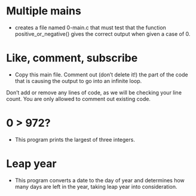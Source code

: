 # Multiple mains
* creates a file named 0-main.c that must test that the
function positive_or_negative() gives the correct output when
given a case of 0.

# Like, comment, subscribe
* Copy this main file. Comment out (don’t delete it!) the part of the code that is causing the output to go into an infinite loop.

Don’t add or remove any lines of code, as we will be checking your line count. You are only allowed to comment out existing code.


#  0 > 972?
* This program prints the largest of three integers.

# Leap year
* This program converts a date to the day of year and determines how many days are left in the year, taking leap year into consideration.
